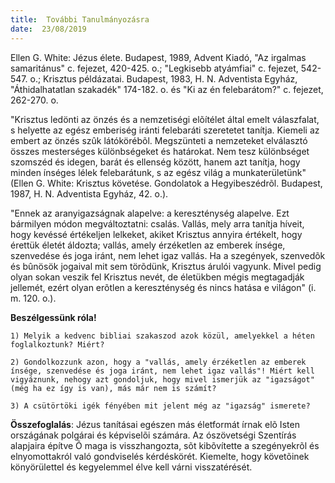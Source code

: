 ```yaml
---
title:  További Tanulmányozásra
date:  23/08/2019
---
```


Ellen G. White: Jézus élete. Budapest, 1989, Advent Kiadó, "Az irgalmas samaritánus" c. fejezet, 420-425. o.; "Legkisebb atyámfiai" c. fejezet, 542-547. o.; Krisztus példázatai. Budapest, 1983, H. N. Adventista Egyház, "Áthidalhatatlan szakadék" 174-182. o. és "Ki az én felebarátom?" c. fejezet, 262-270. o.

"Krisztus ledönti az önzés és a nemzetiségi elõítélet által emelt válaszfalat, s helyette az egész emberiség iránti felebaráti szeretetet tanítja. Kiemeli az embert az önzés szûk látókörébõl. Megszünteti a nemzeteket elválasztó összes mesterséges különbségeket és határokat. Nem tesz különbséget szomszéd és idegen, barát és ellenség között, hanem azt tanítja, hogy minden ínséges lélek felebarátunk, s az egész világ a munkaterületünk" (Ellen G. White: Krisztus követése. Gondolatok a Hegyibeszédrõl. Budapest, 1987, H. N. Adventista Egyház, 42. o.).

"Ennek az aranyigazságnak alapelve: a kereszténység alapelve. Ezt bármilyen módon megváltoztatni: csalás. Vallás, mely arra tanítja híveit, hogy kevéssé értékeljen lelkeket, akiket Krisztus annyira értékelt, hogy érettük életét áldozta; vallás, amely érzéketlen az emberek ínsége, szenvedése és joga iránt, nem lehet igaz vallás. Ha a szegények, szenvedõk és bûnösök jogaival mit sem törõdünk, Krisztus árulói vagyunk. Mivel pedig olyan sokan veszik fel Krisztus nevét, de életükben mégis megtagadják jellemét, ezért olyan erõtlen a kereszténység és nincs hatása e világon" (i. m. 120. o.).

**Beszélgessünk róla!**

`1)	Melyik a kedvenc bibliai szakaszod azok közül, amelyekkel a héten foglalkoztunk? Miért?`

`2)	Gondolkozzunk azon, hogy a "vallás, amely érzéketlen az emberek ínsége, szenvedése és joga iránt, nem lehet igaz vallás"! Miért kell vigyáznunk, nehogy azt gondoljuk, hogy mivel ismerjük az "igazságot" (még ha ez így is van), más már nem is számít?`

`3)	A csütörtöki igék fényében mit jelent még az "igazság" ismerete?`

**Összefoglalás**: Jézus tanításai egészen más életformát írnak elõ Isten országának polgárai és képviselõi számára. Az ószövetségi Szentírás alapjaira építve Õ maga is visszhangozta, sõt kibõvítette a szegényekrõl és elnyomottakról való gondviselés kérdéskörét. Kiemelte, hogy követõinek könyörülettel és kegyelemmel élve kell várni visszatérését.


